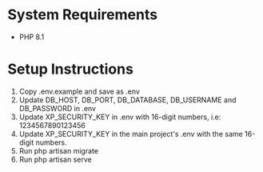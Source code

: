 # System Requirements
- PHP 8.1

# Setup Instructions
1. Copy .env.example and save as .env
2. Update DB_HOST, DB_PORT, DB_DATABASE, DB_USERNAME and DB_PASSWORD in .env
3. Update XP_SECURITY_KEY in .env with 16-digit numbers, i.e: 1234567890123456
4. Update XP_SECURITY_KEY in the main project's .env with the same 16-digit numbers.
5. Run php artisan migrate
6. Run php artisan serve
